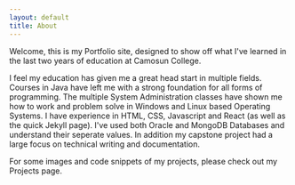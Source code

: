 ```yaml
---
layout: default
title: About
---
```


Welcome, this is my Portfolio site, designed to show off what I've learned in the last two years of education at Camosun College.

I feel my education has given me a great head start in multiple fields. Courses in Java have left me with a strong foundation for all forms of programming. The multiple System Administration classes have shown me how to work and problem solve in Windows and Linux based Operating Systems. I have experience in HTML, CSS, Javascript and React (as well as the quick Jekyll page). I've used both Oracle and MongoDB Databases and understand their seperate values. In addition my capstone project had a large focus on technical writing and documentation. 

For some images and code snippets of my projects, please check out my Projects page.